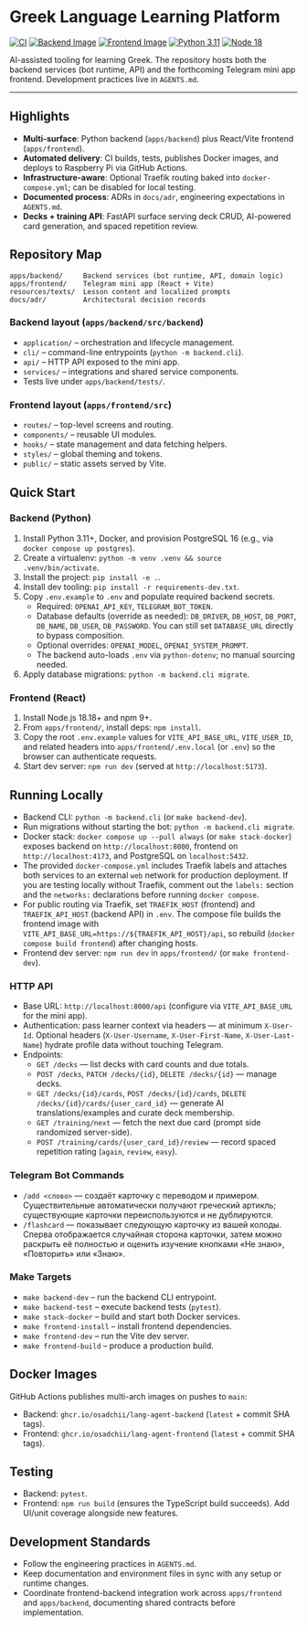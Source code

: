 # Greek Language Learning Platform

[![CI](https://github.com/osadchii/lang-agent/actions/workflows/ci.yml/badge.svg)](https://github.com/osadchii/lang-agent/actions/workflows/ci.yml)
[![Backend Image](https://img.shields.io/badge/ghcr.io-backend-blue)](https://github.com/osadchii/lang-agent/pkgs/container/lang-agent-backend)
[![Frontend Image](https://img.shields.io/badge/ghcr.io-frontend-green)](https://github.com/osadchii/lang-agent/pkgs/container/lang-agent-frontend)
[![Python 3.11](https://img.shields.io/badge/python-3.11%2B-%233776AB)](https://www.python.org/downloads/release/python-3110/)
[![Node 18](https://img.shields.io/badge/node-18.18%2B-%23339933)](https://nodejs.org/docs/latest-v18.x/api/)

AI-assisted tooling for learning Greek. The repository hosts both the backend services (bot runtime, API) and the forthcoming Telegram mini app frontend. Development practices live in `AGENTS.md`.

---

## Highlights
- **Multi-surface**: Python backend (`apps/backend`) plus React/Vite frontend (`apps/frontend`).
- **Automated delivery**: CI builds, tests, publishes Docker images, and deploys to Raspberry Pi via GitHub Actions.
- **Infrastructure-aware**: Optional Traefik routing baked into `docker-compose.yml`; can be disabled for local testing.
- **Documented process**: ADRs in `docs/adr`, engineering expectations in `AGENTS.md`.
- **Decks + training API**: FastAPI surface serving deck CRUD, AI-powered card generation, and spaced repetition review.

## Repository Map
```
apps/backend/     Backend services (bot runtime, API, domain logic)
apps/frontend/    Telegram mini app (React + Vite)
resources/texts/  Lesson content and localized prompts
docs/adr/         Architectural decision records
```

### Backend layout (`apps/backend/src/backend`)
- `application/` – orchestration and lifecycle management.
- `cli/` – command-line entrypoints (`python -m backend.cli`).
- `api/` – HTTP API exposed to the mini app.
- `services/` – integrations and shared service components.
- Tests live under `apps/backend/tests/`.

### Frontend layout (`apps/frontend/src`)
- `routes/` – top-level screens and routing.
- `components/` – reusable UI modules.
- `hooks/` – state management and data fetching helpers.
- `styles/` – global theming and tokens.
- `public/` – static assets served by Vite.

## Quick Start

### Backend (Python)
1. Install Python 3.11+, Docker, and provision PostgreSQL 16 (e.g., via `docker compose up postgres`).
2. Create a virtualenv: `python -m venv .venv && source .venv/bin/activate`.
3. Install the project: `pip install -e .`.
4. Install dev tooling: `pip install -r requirements-dev.txt`.
5. Copy `.env.example` to `.env` and populate required backend secrets.
   - Required: `OPENAI_API_KEY`, `TELEGRAM_BOT_TOKEN`.
   - Database defaults (override as needed): `DB_DRIVER`, `DB_HOST`, `DB_PORT`, `DB_NAME`, `DB_USER`, `DB_PASSWORD`. You can still set `DATABASE_URL` directly to bypass composition.
   - Optional overrides: `OPENAI_MODEL`, `OPENAI_SYSTEM_PROMPT`.
   - The backend auto-loads `.env` via `python-dotenv`; no manual sourcing needed.
6. Apply database migrations: `python -m backend.cli migrate`.

### Frontend (React)
1. Install Node.js 18.18+ and npm 9+.
2. From `apps/frontend/`, install deps: `npm install`.
3. Copy the root `.env.example` values for `VITE_API_BASE_URL`, `VITE_USER_ID`, and related headers into `apps/frontend/.env.local` (or `.env`) so the browser can authenticate requests.
4. Start dev server: `npm run dev` (served at `http://localhost:5173`).

## Running Locally
- Backend CLI: `python -m backend.cli` (or `make backend-dev`).
- Run migrations without starting the bot: `python -m backend.cli migrate`.
- Docker stack: `docker compose up --pull always` (or `make stack-docker`) exposes backend on `http://localhost:8000`, frontend on `http://localhost:4173`, and PostgreSQL on `localhost:5432`.
- The provided `docker-compose.yml` includes Traefik labels and attaches both services to an external `web` network for production deployment. If you are testing locally without Traefik, comment out the `labels:` section and the `networks:` declarations before running `docker compose`.
- For public routing via Traefik, set `TRAEFIK_HOST` (frontend) and `TRAEFIK_API_HOST` (backend API) in `.env`. The compose file builds the frontend image with `VITE_API_BASE_URL=https://${TRAEFIK_API_HOST}/api`, so rebuild (`docker compose build frontend`) after changing hosts.
- Frontend dev server: `npm run dev` in `apps/frontend/` (or `make frontend-dev`).

### HTTP API
- Base URL: `http://localhost:8000/api` (configure via `VITE_API_BASE_URL` for the mini app).
- Authentication: pass learner context via headers — at minimum `X-User-Id`. Optional headers (`X-User-Username`, `X-User-First-Name`, `X-User-Last-Name`) hydrate profile data without touching Telegram.
- Endpoints:
  - `GET /decks` — list decks with card counts and due totals.
  - `POST /decks`, `PATCH /decks/{id}`, `DELETE /decks/{id}` — manage decks.
  - `GET /decks/{id}/cards`, `POST /decks/{id}/cards`, `DELETE /decks/{id}/cards/{user_card_id}` — generate AI translations/examples and curate deck membership.
  - `GET /training/next` — fetch the next due card (prompt side randomized server-side).
  - `POST /training/cards/{user_card_id}/review` — record spaced repetition rating (`again`, `review`, `easy`).

### Telegram Bot Commands
- `/add <слово>` — создаёт карточку с переводом и примером. Существительные автоматически получают греческий артикль; существующие карточки переиспользуются и не дублируются.
- `/flashcard` — показывает следующую карточку из вашей колоды. Сперва отображается случайная сторона карточки, затем можно раскрыть её полностью и оценить изучение кнопками «Не знаю», «Повторить» или «Знаю».

### Make Targets
- `make backend-dev` – run the backend CLI entrypoint.
- `make backend-test` – execute backend tests (`pytest`).
- `make stack-docker` – build and start both Docker services.
- `make frontend-install` – install frontend dependencies.
- `make frontend-dev` – run the Vite dev server.
- `make frontend-build` – produce a production build.

## Docker Images
GitHub Actions publishes multi-arch images on pushes to `main`:
- Backend: `ghcr.io/osadchii/lang-agent-backend` (`latest` + commit SHA tags).
- Frontend: `ghcr.io/osadchii/lang-agent-frontend` (`latest` + commit SHA tags).

## Testing
- Backend: `pytest`.
- Frontend: `npm run build` (ensures the TypeScript build succeeds). Add UI/unit coverage alongside new features.

## Development Standards
- Follow the engineering practices in `AGENTS.md`.
- Keep documentation and environment files in sync with any setup or runtime changes.
- Coordinate frontend-backend integration work across `apps/frontend` and `apps/backend`, documenting shared contracts before implementation.
